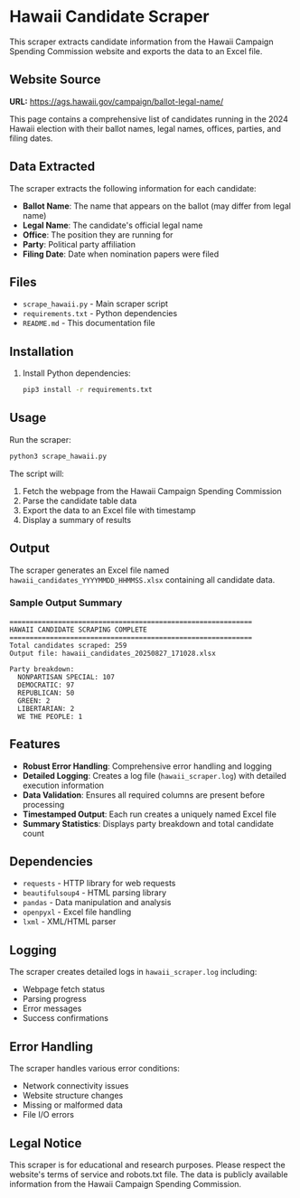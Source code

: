 # Hawaii Candidate Scraper

This scraper extracts candidate information from the Hawaii Campaign Spending Commission website and exports the data to an Excel file.

## Website Source

**URL:** https://ags.hawaii.gov/campaign/ballot-legal-name/

This page contains a comprehensive list of candidates running in the 2024 Hawaii election with their ballot names, legal names, offices, parties, and filing dates.

## Data Extracted

The scraper extracts the following information for each candidate:

- **Ballot Name**: The name that appears on the ballot (may differ from legal name)
- **Legal Name**: The candidate's official legal name
- **Office**: The position they are running for
- **Party**: Political party affiliation
- **Filing Date**: Date when nomination papers were filed

## Files

- `scrape_hawaii.py` - Main scraper script
- `requirements.txt` - Python dependencies
- `README.md` - This documentation file

## Installation

1. Install Python dependencies:
   ```bash
   pip3 install -r requirements.txt
   ```

## Usage

Run the scraper:
```bash
python3 scrape_hawaii.py
```

The script will:
1. Fetch the webpage from the Hawaii Campaign Spending Commission
2. Parse the candidate table data
3. Export the data to an Excel file with timestamp
4. Display a summary of results

## Output

The scraper generates an Excel file named `hawaii_candidates_YYYYMMDD_HHMMSS.xlsx` containing all candidate data.

### Sample Output Summary

```
============================================================
HAWAII CANDIDATE SCRAPING COMPLETE
============================================================
Total candidates scraped: 259
Output file: hawaii_candidates_20250827_171028.xlsx

Party breakdown:
  NONPARTISAN SPECIAL: 107
  DEMOCRATIC: 97
  REPUBLICAN: 50
  GREEN: 2
  LIBERTARIAN: 2
  WE THE PEOPLE: 1
```

## Features

- **Robust Error Handling**: Comprehensive error handling and logging
- **Detailed Logging**: Creates a log file (`hawaii_scraper.log`) with detailed execution information
- **Data Validation**: Ensures all required columns are present before processing
- **Timestamped Output**: Each run creates a uniquely named Excel file
- **Summary Statistics**: Displays party breakdown and total candidate count

## Dependencies

- `requests` - HTTP library for web requests
- `beautifulsoup4` - HTML parsing library
- `pandas` - Data manipulation and analysis
- `openpyxl` - Excel file handling
- `lxml` - XML/HTML parser

## Logging

The scraper creates detailed logs in `hawaii_scraper.log` including:
- Webpage fetch status
- Parsing progress
- Error messages
- Success confirmations

## Error Handling

The scraper handles various error conditions:
- Network connectivity issues
- Website structure changes
- Missing or malformed data
- File I/O errors

## Legal Notice

This scraper is for educational and research purposes. Please respect the website's terms of service and robots.txt file. The data is publicly available information from the Hawaii Campaign Spending Commission.
